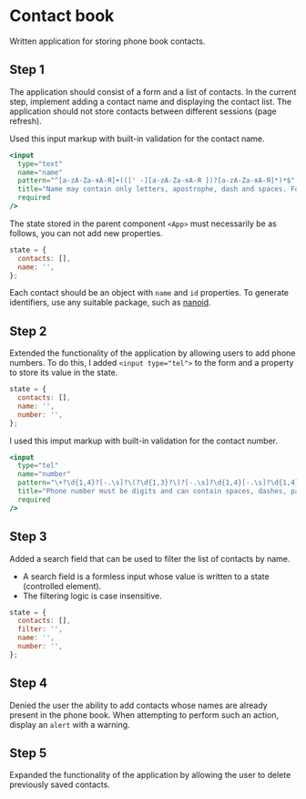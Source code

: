 # Contact book

Written application for storing phone book contacts.

## Step 1

The application should consist of a form and a list of contacts. In the current
step, implement adding a contact name and displaying the contact list. The
application should not store contacts between different sessions (page refresh).

Used this input markup with built-in validation for the contact name.

```jsx
<input
  type="text"
  name="name"
  pattern="^[a-zA-Zа-яА-Я]+(([' -][a-zA-Zа-яА-Я ])?[a-zA-Zа-яА-Я]*)*$"
  title="Name may contain only letters, apostrophe, dash and spaces. For example Adrian, Jacob Mercer, Charles de Batz de Castelmore d'Artagnan"
  required
/>
```

The state stored in the parent component `<App>` must necessarily be as follows,
you can not add new properties.

```jsx
state = {
  contacts: [],
  name: '',
};
```

Each contact should be an object with `name` and `id` properties. To generate
identifiers, use any suitable package, such as
[nanoid](https://www.npmjs.com/package/nanoid).

## Step 2

Extended the functionality of the application by allowing users to add phone
numbers. To do this, I added `<input type="tel">` to the form and a property to
store its value in the state.

```jsx
state = {
  contacts: [],
  name: '',
  number: '',
};
```

I used this imput markup with built-in validation for the contact number.

```jsx
<input
  type="tel"
  name="number"
  pattern="\+?\d{1,4}?[-.\s]?\(?\d{1,3}?\)?[-.\s]?\d{1,4}[-.\s]?\d{1,4}[-.\s]?\d{1,9}"
  title="Phone number must be digits and can contain spaces, dashes, parentheses and can start with +"
  required
/>
```

## Step 3

Added a search field that can be used to filter the list of contacts by name.

- A search field is a formless input whose value is written to a state
  (controlled element).
- The filtering logic is case insensitive.

```jsx
state = {
  contacts: [],
  filter: '',
  name: '',
  number: '',
};
```

## Step 4

Denied the user the ability to add contacts whose names are already present in
the phone book. When attempting to perform such an action, display an `alert`
with a warning.

## Step 5

Expanded the functionality of the application by allowing the user to delete
previously saved contacts.
